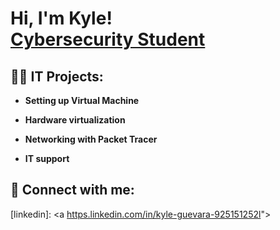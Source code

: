 <h1>Hi, I'm Kyle! <br/><a href="https://github.com/K4iju"></a><a href="[(https://www.linkedin.com/in/kyle-guevara-925151252?trk=people-guest_people_search-card))">Cybersecurity Student</a>

<h2>👨‍💻 IT Projects:</h2>

- <b>Setting up Virtual Machine</b>

- <b> Hardware virtualization </b>
 
- <b>Networking with Packet Tracer</b>
 
- <b>IT support</b>





<h2> 🤳 Connect with me:</h2>

[linkedin]: <a [https.linkedin.com/in/kyle-guevara-925151252l](https://www.linkedin.com/in/kyle-guevara-925151252/)"></a>


